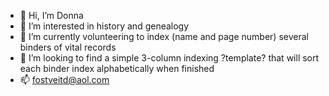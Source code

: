 - 👋 Hi, I’m Donna
- 👀 I’m interested in history and genealogy
- 🌱 I’m currently volunteering to index (name and page number) several binders of vital records
- 💞️ I’m looking to find a simple 3-column indexing ?template? that will sort each binder index alphabetically when finished
- 📫 fostveitd@aol.com

<!---
fostveitd/fostveitd is a ✨ special ✨ repository because its `README.md` (this file) appears on your GitHub profile.
You can click the Preview link to take a look at your changes.
--->
